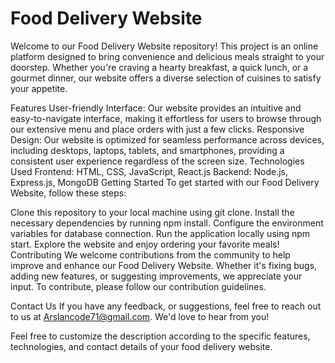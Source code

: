 <h1>Food Delivery Website</h1>
Welcome to our Food Delivery Website repository! This project is an online platform designed to bring convenience and delicious meals straight to your doorstep. Whether you're craving a hearty breakfast, a quick lunch, or a gourmet dinner, our website offers a diverse selection of cuisines to satisfy your appetite.

Features
User-friendly Interface: Our website provides an intuitive and easy-to-navigate interface, making it effortless for users to browse through our extensive menu and place orders with just a few clicks.
Responsive Design: Our website is optimized for seamless performance across devices, including desktops, laptops, tablets, and smartphones, providing a consistent user experience regardless of the screen size.
Technologies Used
Frontend: HTML, CSS, JavaScript, React.js
Backend: Node.js, Express.js, MongoDB
Getting Started
To get started with our Food Delivery Website, follow these steps:

Clone this repository to your local machine using git clone.
Install the necessary dependencies by running npm install.
Configure the environment variables for  database connection.
Run the application locally using npm start.
Explore the website and enjoy ordering your favorite meals!
Contributing
We welcome contributions from the community to help improve and enhance our Food Delivery Website. Whether it's fixing bugs, adding new features, or suggesting improvements, we appreciate your input. To contribute, please follow our contribution guidelines.

Contact Us
If you have any  feedback, or suggestions, feel free to reach out to us at Arslancode71@gmail.com. We'd love to hear from you!

Feel free to customize the description according to the specific features, technologies, and contact details of your food delivery website.
